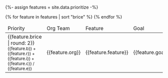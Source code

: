 {%- assign features = site.data.prioritize -%}
<table>
    <thead>
        <td>Priority</td>
        <td>Org Team</td>
        <td>Feature</td>
        <td>Goal</td>
        <td>Deadline</td>
    </thead>
    <tbody>
        {% for feature in features | sort "brice" %}
            <tr>
                <td> 
                     {{feature.brice | round: 2}}
                    <br/><small>{{feature.b}} + {{feature.r}} + {{feature.i}} + {{feature.c}} / {{feature.e}}</small></td>
                <td>
                    {{feature.org}}
                </td>
                <td>
                    {{feature.feature}}
                </td>
                <td>
                    {{feature.goal}}
                </td>
                <td>
                    {{feature.deadline}}
                </td>
            </tr>
        {% endfor %}
    </tbody>
</table>

